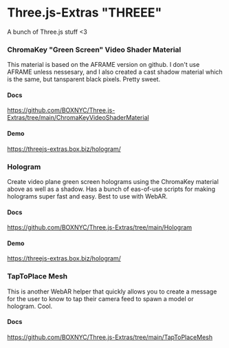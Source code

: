 # Three.js-Extras "THREEE"
A bunch of Three.js stuff <3

### ChromaKey "Green Screen" Video Shader Material
This material is based on the AFRAME version on github. I don't use AFRAME unless nessesary, and I also created a cast shadow material which is the same, but tansparent black pixels. Pretty sweet.

#### Docs
https://github.com/BOXNYC/Three.js-Extras/tree/main/ChromaKeyVideoShaderMaterial

#### Demo
https://threejs-extras.box.biz/hologram/

### Hologram
Create video plane green screen holograms using the ChromaKey material above as well as a shadow. Has a bunch of eas-of-use scripts for making holograms super fast and easy. Best to use with WebAR.

#### Docs
https://github.com/BOXNYC/Three.js-Extras/tree/main/Hologram

#### Demo
https://threejs-extras.box.biz/hologram/

### TapToPlace Mesh
This is another WebAR helper that quickly allows you to create a message for the user to know to tap their camera feed to spawn a model or hologram. Cool.

#### Docs
https://github.com/BOXNYC/Three.js-Extras/tree/main/TapToPlaceMesh
